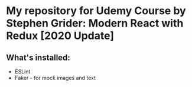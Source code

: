 # My repository for Udemy Course by Stephen Grider: Modern React with Redux [2020 Update]

## What's installed: 
- ESLint
- Faker - for mock images and text